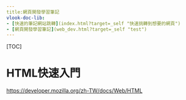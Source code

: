 ```yaml
---
title:網頁開發學習筆記
vlook-doc-lib:
- [快速的筆記網站跳轉](index.html?target=_self "快速挑轉到想要的網頁")
- [網頁開發學習筆記](web_dev.html?target=_self "test")
---
```


[TOC]

# HTML快速入門

https://developer.mozilla.org/zh-TW/docs/Web/HTML

